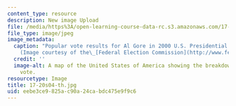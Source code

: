 ```yaml
---
content_type: resource
description: New image Upload
file: /media/https%3A/open-learning-course-data-rc.s3.amazonaws.com/17-20-introduction-to-the-american-political-process-spring-2004/eebe3ce9825ac90a24cabdc475e9f9c6_17-20s04-th.jpg
file_type: image/jpeg
image_metadata:
  caption: "Popular vote results for Al Gore in 2000 U.S. Presidential election.\_\
    (Image courtesy of the\_[Federal Election Commission](http://www.fec.gov/).)"
  credit: ''
  image-alt: A map of the United States of America showing the breakdown of the popular
    vote.
resourcetype: Image
title: 17-20s04-th.jpg
uid: eebe3ce9-825a-c90a-24ca-bdc475e9f9c6
---
```

